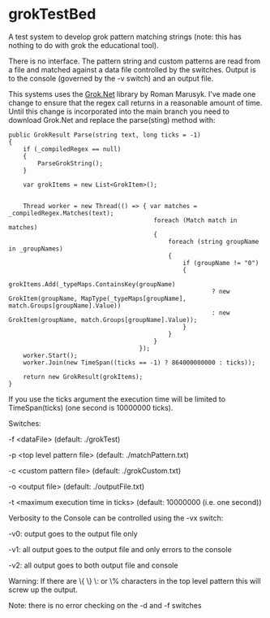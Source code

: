 # grokTestBed

A test system to develop grok pattern matching strings (note: this has nothing to do with grok the educational tool).

There is no interface. The pattern string and custom patterns are read from a file and matched against a data file controlled by the switches. Output is to the console (governed by the -v switch) and an output file.

This systems uses the [Grok.Net](https://github.com/Marusyk/grok.net) library by Roman Marusyk. I've made one change to ensure that the regex call returns in a reasonable amount of time. Until this change is incorporated into the main branch you need to download Grok.Net and replace the parse(sting) method with:

```
public GrokResult Parse(string text, long ticks = -1)
{
    if (_compiledRegex == null)
    {
        ParseGrokString();
    }

    var grokItems = new List<GrokItem>();


    Thread worker = new Thread(() => { var matches = _compiledRegex.Matches(text);
                                        foreach (Match match in matches)
                                        {
                                            foreach (string groupName in _groupNames)
                                            {
                                                if (groupName != "0")
                                                {
                                                    grokItems.Add(_typeMaps.ContainsKey(groupName)
                                                        ? new GrokItem(groupName, MapType(_typeMaps[groupName], match.Groups[groupName].Value))
                                                        : new GrokItem(groupName, match.Groups[groupName].Value));
                                                }
                                            }
                                        }
                                    });
    worker.Start();
    worker.Join(new TimeSpan((ticks == -1) ? 864000000000 : ticks));

    return new GrokResult(grokItems);
}
```
If you use the ticks argument the execution time will be limited to TimeSpan(ticks) (one second is 10000000 ticks).

Switches:

-f \<dataFile\> (default: ./grokTest)

-p \<top level pattern file\> (default: ./matchPattern.txt)

-c \<custom pattern file\> (default: ./grokCustom.txt)

-o \<output file\> (default: ./outputFile.txt)

-t \<maximum execution time in ticks\> (default: 10000000 (i.e. one second))


Verbosity to the Console can be controlled using the -vx switch:

-v0: output goes to the output file only

-v1: all output goes to the output file and only errors to the console

-v2: all output goes to both output file and console

Warning: If there are \\{ \\} \\: or \\% characters in the top level pattern this will screw up the output.

Note: there is no error checking on the -d and -f switches
